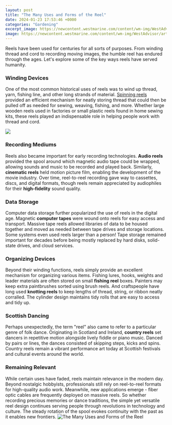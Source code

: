 ```yaml
---
layout: post
title: "The Many Uses and Forms of the Reel"
date: 2024-01-23 17:53:46 +0000
categories: "Gardening"
excerpt_image: https://newcontent.westmarine.com/content/wm-img/WestAdvisor/articles/selecting-a-baitcasting-reel-2.jpg
image: https://newcontent.westmarine.com/content/wm-img/WestAdvisor/articles/selecting-a-baitcasting-reel-2.jpg
---
```


Reels have been used for centuries for all sorts of purposes. From winding thread and cord to recording moving images, the humble reel has endured through the ages. Let's explore some of the key ways reels have served humanity.
### Winding Devices
One of the most common historical uses of reels was to wind up thread, yarn, fishing line, and other long strands of material. [Spinning reels](https://store.fi.io.vn/i-am-your-friend-your-partner-your-beauceron-dog-mom-dad-1) provided an efficient mechanism for neatly storing thread that could then be pulled off as needed for sewing, weaving, fishing, and more. Whether large wooden reels used in factories or small plastic reels found in home sewing kits, these reels played an indispensable role in helping people work with thread and cord. 

![](http://2.bp.blogspot.com/-PnzjbXs7ihg/U7Xj4kC265I/AAAAAAAAA10/9o3eOpcKXO4/s1600/Slide1.jpg)
### Recording Mediums
Reels also became important for early recording technologies. **Audio reels** provided the spool around which magnetic audio tape could be wrapped, allowing sounds and music to be recorded and played back. Similarly, **cinematic reels** held motion picture film, enabling the development of the movie industry. Over time, reel-to-reel recording gave way to cassettes, discs, and digital formats, though reels remain appreciated by audiophiles for their **high-fidelity** sound quality.
### Data Storage 
Computer data storage further popularized the use of reels in the digital age. Magnetic **computer tapes** were wound onto reels for easy access and transport. Massive tape reels allowed libraries of data to be housed together and moved as needed between tape drives and storage locations. Some systems even used reels larger than a person! Tape storage remained important for decades before being mostly replaced by hard disks, solid-state drives, and cloud services. 
### Organizing Devices
Beyond their winding functions, reels simply provide an excellent mechanism for organizing various items. Fishing lures, hooks, weights and leader materials are often stored on small **fishing reel** boxes. Painters may keep extra paintbrushes sorted using brush reels. And craftspeople have long used **knotting reels** to keep lengths of thread, string, or ribbon neatly corralled. The cylinder design maintains tidy rolls that are easy to access and tidy up.
### Scottish Dancing 
Perhaps unexpectedly, the term "reel" also came to refer to a particular genre of folk dance. Originating in Scotland and Ireland, **country reels** set dancers in repetitive motion alongside lively fiddle or piano music. Danced by pairs or lines, the dances consisted of skipping steps, kicks and spins. Country reels remain a vibrant performance art today at Scottish festivals and cultural events around the world. 
### Remaining Relevant 
While certain uses have faded, reels maintain relevance in the modern day. Beyond nostalgic hobbyists, professionals still rely on reel-to-reel formats for high-quality audio work. Meanwhile, new applications emerge - fiber optic cables are frequently deployed on massive reels. So whether recording precious memories or dance traditions, the simple yet versatile reel design continues serving people through revolutions in technology and culture. The steady rotation of the spool evokes continuity with the past as it enables new frontiers.
![The Many Uses and Forms of the Reel](https://newcontent.westmarine.com/content/wm-img/WestAdvisor/articles/selecting-a-baitcasting-reel-2.jpg)